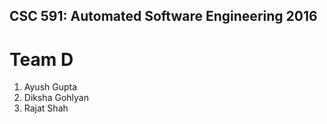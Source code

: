 ## CSC 591: Automated Software Engineering 2016
# Team D
1. Ayush Gupta
2. Diksha Gohlyan
3. Rajat Shah
